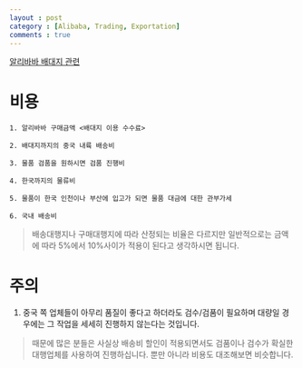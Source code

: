 ```yaml
---
layout : post
category : [Alibaba, Trading, Exportation]
comments : true
---
```


[알리바바 배대지 관련](https://kin.naver.com/qna/detail.nhn?d1id=5&dirId=511&docId=249216614&qb=7JWM66as67CU67CUIOuwsOuMgOyngA==&enc=utf8&section=kin&rank=1&search_sort=0&spq=0&pid=UerBHlprvOsssleMSEwssssst68-312743&sid=WXj1/bK/y8BwA/rVj8%2BkOg%3D%3D)

# 비용

```
1. 알리바바 구매금액 <배대지 이용 수수료>

2. 배대지까지의 중국 내륙 배송비

3. 물품 검품을 원하시면 검품 진행비

4. 한국까지의 물류비

5. 물품이 한국 인천이나 부산에 입고가 되면 물품 대금에 대한 관부가세

6. 국내 배송비
``` 

> 배송대행지나 구매대행지에 따라 산정되는 비율은 다르지만 일반적으로는 금액에 따라 5%에서 10%사이가 적용이 된다고 생각하시면 됩니다.

# 주의

1. 중국 쪽 업체들이 아무리 품질이 좋다고 하더라도 검수/검품이 필요하며 대량일 경우에는 그 작업을 세세히 진행하지 않는다는 것입니다.
> 때문에 많은 분들은 사실상 배송비 할인이 적용되면서도 검품이나 검수가 확실한 대행업체를 사용하여 진행하십니다. 뿐만 아니라 비용도 대조해보면 비슷합니다.

